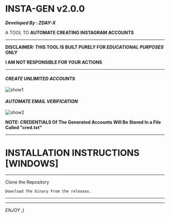 # INSTA-GEN v2.0.0

_**Developed By : ZDAY-X**_




A TOOL TO **AUTOMATE CREATING INSTAGRAM ACCOUNTS**

____________________________________________________________________________

**DISCLAIMER: THIS TOOL IS BUILT PURELY FOR _EDUCATIONAL PURPOSES_ ONLY**

**I AM NOT RESPONSIBLE FOR YOUR ACTIONS**
____________________________________________________________________________




#### _**CREATE UNLIMITED ACCOUNTS**_

![show1](https://user-images.githubusercontent.com/83881453/163457091-c6e799ca-f353-49b8-9e18-1a71bf19a579.png)


#### _AUTOMATE EMAIL VERIFICATION_

![show2](https://user-images.githubusercontent.com/83881453/163457108-60cc9df7-853a-4225-8802-b9c2c4e1e73f.png)


**NOTE: CREDENTIALS Of The Generated Accounts Will Be Stored In a File Called "cred.txt"**


____________________________________________________________________________
# INSTALLATION INSTRUCTIONS [WINDOWS]
____________________________________________________________________________

Clone the Repository
```
Download The binary From the releases.
```
____________________________________________________________________________
____________________________________________________________________________


_ENJOY ;)_
